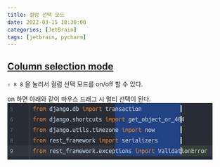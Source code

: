 ```yaml
---
title: 컬럼 선택 모드
date: 2022-03-15 18:30:00
categories: [JetBrain]
tags: [jetbrain, pycharm]
---
```


## [Column selection mode](https://www.jetbrains.com/help/rider/Multicursor.html#column_selection)
`⇧ ⌘ 8` 을 눌러서 컬럼 선택 모드를 on/off 할 수 있다.


on 하면 아래와 같이 마우스 드래그 시 멀티 선택이 된다.
![image](/assets/img/post/1.png)